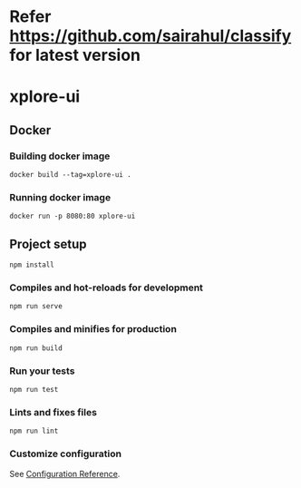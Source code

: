 # Refer https://github.com/sairahul/classify for latest version 

# xplore-ui

## Docker

### Building docker image
```
docker build --tag=xplore-ui .
```

### Running docker image
```
docker run -p 8080:80 xplore-ui
```

## Project setup
```
npm install
```

### Compiles and hot-reloads for development
```
npm run serve
```

### Compiles and minifies for production
```
npm run build
```

### Run your tests
```
npm run test
```

### Lints and fixes files
```
npm run lint
```

### Customize configuration
See [Configuration Reference](https://cli.vuejs.org/config/).
